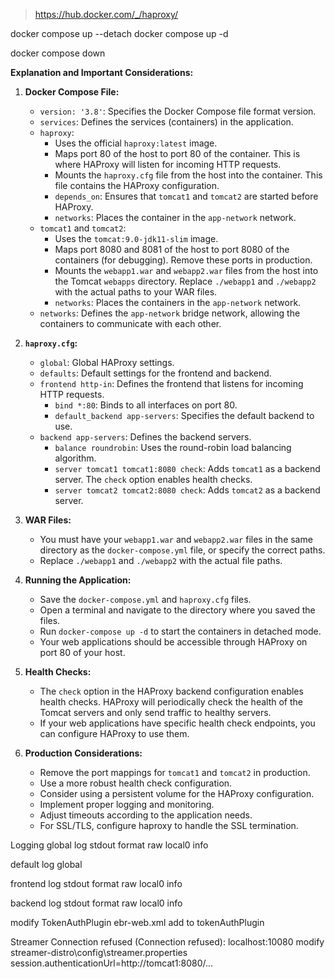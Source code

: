 
>https://hub.docker.com/_/haproxy/


docker compose up --detach
docker compose up -d

docker compose down

**Explanation and Important Considerations:**

1.  **Docker Compose File:**
    * `version: '3.8'`: Specifies the Docker Compose file format version.
    * `services`: Defines the services (containers) in the application.
    * `haproxy`:
        * Uses the official `haproxy:latest` image.
        * Maps port 80 of the host to port 80 of the container. This is where HAProxy will listen for incoming HTTP requests.
        * Mounts the `haproxy.cfg` file from the host into the container. This file contains the HAProxy configuration.
        * `depends_on`: Ensures that `tomcat1` and `tomcat2` are started before HAProxy.
        * `networks`: Places the container in the `app-network` network.
    * `tomcat1` and `tomcat2`:
        * Uses the `tomcat:9.0-jdk11-slim` image.
        * Maps port 8080 and 8081 of the host to port 8080 of the containers (for debugging). Remove these ports in production.
        * Mounts the `webapp1.war` and `webapp2.war` files from the host into the Tomcat `webapps` directory. Replace `./webapp1` and `./webapp2` with the actual paths to your WAR files.
        * `networks`: Places the containers in the `app-network` network.
    * `networks`: Defines the `app-network` bridge network, allowing the containers to communicate with each other.

2.  **`haproxy.cfg`:**
    * `global`: Global HAProxy settings.
    * `defaults`: Default settings for the frontend and backend.
    * `frontend http-in`: Defines the frontend that listens for incoming HTTP requests.
        * `bind *:80`: Binds to all interfaces on port 80.
        * `default_backend app-servers`: Specifies the default backend to use.
    * `backend app-servers`: Defines the backend servers.
        * `balance roundrobin`: Uses the round-robin load balancing algorithm.
        * `server tomcat1 tomcat1:8080 check`: Adds `tomcat1` as a backend server. The `check` option enables health checks.
        * `server tomcat2 tomcat2:8080 check`: Adds `tomcat2` as a backend server.

3.  **WAR Files:**
    * You must have your `webapp1.war` and `webapp2.war` files in the same directory as the `docker-compose.yml` file, or specify the correct paths.
    * Replace `./webapp1` and `./webapp2` with the actual file paths.

4.  **Running the Application:**
    * Save the `docker-compose.yml` and `haproxy.cfg` files.
    * Open a terminal and navigate to the directory where you saved the files.
    * Run `docker-compose up -d` to start the containers in detached mode.
    * Your web applications should be accessible through HAProxy on port 80 of your host.

5.  **Health Checks:**
    * The `check` option in the HAProxy backend configuration enables health checks. HAProxy will periodically check the health of the Tomcat servers and only send traffic to healthy servers.
    * If your web applications have specific health check endpoints, you can configure HAProxy to use them.

6.  **Production Considerations:**
    * Remove the port mappings for `tomcat1` and `tomcat2` in production.
    * Use a more robust health check configuration.
    * Consider using a persistent volume for the HAProxy configuration.
    * Implement proper logging and monitoring.
    * Adjust timeouts according to the application needs.
    * For SSL/TLS, configure haproxy to handle the SSL termination.



Logging
global
log stdout format raw local0 info

default 
log global

frontend
log stdout format raw local0 info

backend
log stdout format raw local0 info


modify TokenAuthPlugin
ebr-web.xml
add
<property name="cookiesSecure" value="false" />
to tokenAuthPlugin


Streamer
Connection refused (Connection refused): localhost:10080
modify
streamer-distro\config\streamer.properties
session.authenticationUrl=http://tomcat1:8080/...



